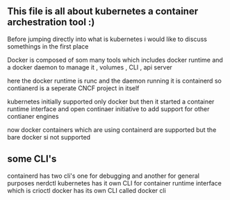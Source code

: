 ## This file is all about kubernetes a container archestration tool :)

Before jumping directly into what is kubernetes i would like to discuss somethings in the first place

Docker is composed of som many tools which includes docker runtime and a docker daemon to manage it , volumes , CLI , api server 

here the docker runtime is runc and the daemon running it is containerd so contianerd is a seperate CNCF project in itself

kubernetes initially supported only docker but then it started a container runtime interface and open continaer initiative to add support for other contianer engines

now docker containers which are using containerd are supported but the bare docker si not supported 

## some CLI's

containerd has two cli's one for debugging and another for general purposes nerdctl
kubernetes has it own CLI for container runtime interface which is crioctl
docker has its own CLI called docker cli
